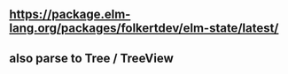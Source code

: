 
## https://package.elm-lang.org/packages/folkertdev/elm-state/latest/

## also parse to Tree / TreeView